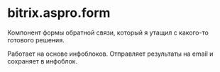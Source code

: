 # bitrix.aspro.form
Компонент формы обратной связи, который я утащил с какого-то готового решения.

Работает на основе инфоблоков. Отправляет результаты на email и сохраняет в инфоблок.